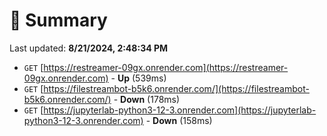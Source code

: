 # 📖 Summary
Last updated: **8/21/2024, 2:48:34 PM**

- `GET` [https://restreamer-09gx.onrender.com](https://restreamer-09gx.onrender.com) - **Up** (539ms)
- `GET` [https://filestreambot-b5k6.onrender.com/](https://filestreambot-b5k6.onrender.com/) - **Down** (178ms)
- `GET` [https://jupyterlab-python3-12-3.onrender.com](https://jupyterlab-python3-12-3.onrender.com) - **Down** (158ms)
